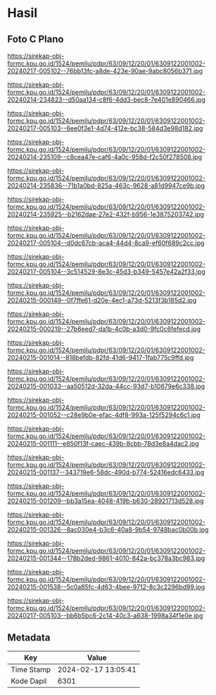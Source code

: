 # Hasil

## Foto C Plano

https://sirekap-obj-formc.kpu.go.id/1524/pemilu/pdpr/63/09/12/20/01/6309122001002-20240217-005102--76bb13fc-a8de-423e-90ae-9abc8056b371.jpg

https://sirekap-obj-formc.kpu.go.id/1524/pemilu/pdpr/63/09/12/20/01/6309122001002-20240214-234823--d50aa134-c8f6-4dd3-bec8-7e401e890466.jpg

https://sirekap-obj-formc.kpu.go.id/1524/pemilu/pdpr/63/09/12/20/01/6309122001002-20240217-005103--6ee0f3e1-4d74-412e-bc38-584d3e98d182.jpg

https://sirekap-obj-formc.kpu.go.id/1524/pemilu/pdpr/63/09/12/20/01/6309122001002-20240214-235109--c8cea47e-caf6-4a0c-958d-f2c50f278508.jpg

https://sirekap-obj-formc.kpu.go.id/1524/pemilu/pdpr/63/09/12/20/01/6309122001002-20240214-235836--71b1a0bd-825a-463c-9628-a81d9947ce9b.jpg

https://sirekap-obj-formc.kpu.go.id/1524/pemilu/pdpr/63/09/12/20/01/6309122001002-20240214-235925--b2162dae-27e2-432f-b956-1e3875203742.jpg

https://sirekap-obj-formc.kpu.go.id/1524/pemilu/pdpr/63/09/12/20/01/6309122001002-20240217-005104--d0dc67cb-aca4-44d4-8ca9-ef60f689c2cc.jpg

https://sirekap-obj-formc.kpu.go.id/1524/pemilu/pdpr/63/09/12/20/01/6309122001002-20240217-005104--3c514529-8e3c-45d3-b349-5457e42a2f33.jpg

https://sirekap-obj-formc.kpu.go.id/1524/pemilu/pdpr/63/09/12/20/01/6309122001002-20240215-000149--0f7ffe61-d20e-4ec1-a73d-5213f3b185d2.jpg

https://sirekap-obj-formc.kpu.go.id/1524/pemilu/pdpr/63/09/12/20/01/6309122001002-20240215-000219--27b6eed7-da1b-4c0b-a3d0-9fc0c6fefecd.jpg

https://sirekap-obj-formc.kpu.go.id/1524/pemilu/pdpr/63/09/12/20/01/6309122001002-20240215-001014--818befdb-82fd-41d6-9417-1fab775c9ffd.jpg

https://sirekap-obj-formc.kpu.go.id/1524/pemilu/pdpr/63/09/12/20/01/6309122001002-20240215-001033--aa50512d-32da-44cc-93d7-b10679e6c338.jpg

https://sirekap-obj-formc.kpu.go.id/1524/pemilu/pdpr/63/09/12/20/01/6309122001002-20240215-001052--c28e9b0e-efac-4df8-993a-125f5294c6c1.jpg

https://sirekap-obj-formc.kpu.go.id/1524/pemilu/pdpr/63/09/12/20/01/6309122001002-20240215-001111--e850f13f-caec-439b-8cbb-78d3e8a4dac2.jpg

https://sirekap-obj-formc.kpu.go.id/1524/pemilu/pdpr/63/09/12/20/01/6309122001002-20240215-001137--343719e6-58dc-490d-b774-52416edc6433.jpg

https://sirekap-obj-formc.kpu.go.id/1524/pemilu/pdpr/63/09/12/20/01/6309122001002-20240215-001209--bb3a15ea-4048-419b-b630-28921713d528.jpg

https://sirekap-obj-formc.kpu.go.id/1524/pemilu/pdpr/63/09/12/20/01/6309122001002-20240215-001326--8ac030e4-b3c6-40a8-9b54-9748bac0b00b.jpg

https://sirekap-obj-formc.kpu.go.id/1524/pemilu/pdpr/63/09/12/20/01/6309122001002-20240215-001344--178b2ded-9861-4010-842a-bc378a3bc983.jpg

https://sirekap-obj-formc.kpu.go.id/1524/pemilu/pdpr/63/09/12/20/01/6309122001002-20240215-001538--5c0a85fc-4d63-4bee-9712-8c3c2296bd99.jpg

https://sirekap-obj-formc.kpu.go.id/1524/pemilu/pdpr/63/09/12/20/01/6309122001002-20240217-005103--bb6b5bc6-2c14-40c3-a638-1998a34f1e0e.jpg


## Metadata

| Key        | Value               |
| ---------- | ------------------- |
| Time Stamp | 2024-02-17 13:05:41 |
| Kode Dapil | 6301                |



